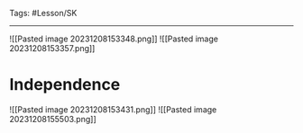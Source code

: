 Tags: #Lesson/SK 

---
![[Pasted image 20231208153348.png]]
![[Pasted image 20231208153357.png]]

# Independence
![[Pasted image 20231208153431.png]]
![[Pasted image 20231208155503.png]]
